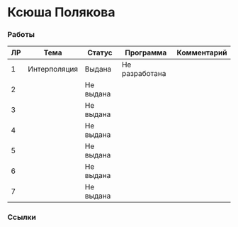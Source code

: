 # Ксюша Полякова

### Работы


| ЛР | Тема | Статус | Программа | Комментарий |
| -- | ---- | ------ | --------- | ----------- |
| 1 | Интерполяция | Выдана | Не разработана ||
| 2 || Не выдана |||
| 3 || Не выдана |||
| 4 || Не выдана |||
| 5 || Не выдана |||
| 6 || Не выдана |||
| 7 || Не выдана |||

### Ссылки

